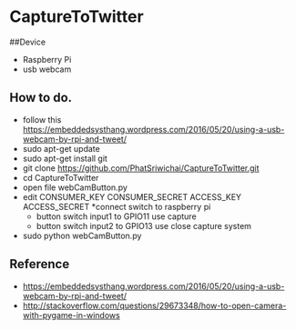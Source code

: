 # CaptureToTwitter

##Device
* Raspberry Pi
* usb webcam

## How to do.
* follow this https://embeddedsysthang.wordpress.com/2016/05/20/using-a-usb-webcam-by-rpi-and-tweet/
* sudo apt-get update
* sudo apt-get install git
* git clone https://github.com/PhatSriwichai/CaptureToTwitter.git
* cd CaptureToTwitter
* open file webCamButton.py
* edit 	CONSUMER_KEY 
		CONSUMER_SECRET 
		ACCESS_KEY
		ACCESS_SECRET
*connect switch to raspberry pi
	- button switch input1 to GPIO11 use capture
	- button switch input2 to GPIO13 use close capture system
* sudo python webCamButton.py

## Reference
* https://embeddedsysthang.wordpress.com/2016/05/20/using-a-usb-webcam-by-rpi-and-tweet/
* http://stackoverflow.com/questions/29673348/how-to-open-camera-with-pygame-in-windows